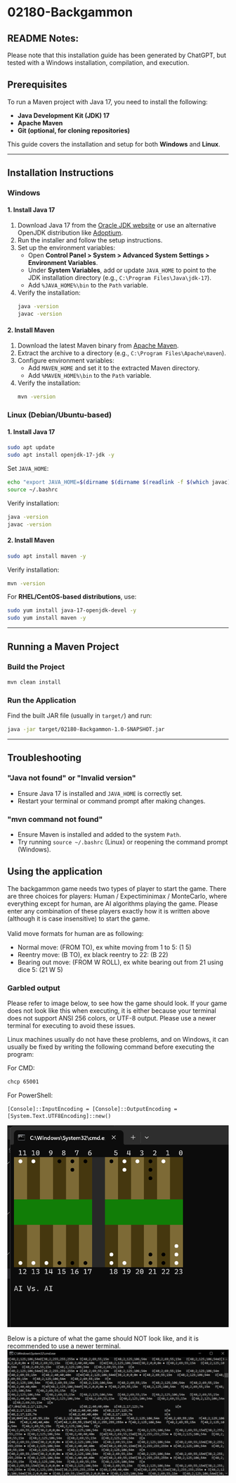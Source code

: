 # 02180-Backgammon

## README Notes:
Please note that this installation guide has been generated by ChatGPT, but tested with a Windows installation, compilation, and execution.

## Prerequisites
To run a Maven project with Java 17, you need to install the following:

- **Java Development Kit (JDK) 17**
- **Apache Maven**
- **Git (optional, for cloning repositories)**

This guide covers the installation and setup for both **Windows** and **Linux**.

---

## Installation Instructions

### Windows

#### 1. Install Java 17
1. Download Java 17 from the [Oracle JDK website](https://www.oracle.com/java/technologies/javase/jdk17-archive-downloads.html) or use an alternative OpenJDK distribution like [Adoptium](https://adoptium.net/).
2. Run the installer and follow the setup instructions.
3. Set up the environment variables:
    - Open **Control Panel > System > Advanced System Settings > Environment Variables**.
    - Under **System Variables**, add or update `JAVA_HOME` to point to the JDK installation directory (e.g., `C:\Program Files\Java\jdk-17`).
    - Add `%JAVA_HOME%\bin` to the `Path` variable.
4. Verify the installation:
   ```sh
   java -version
   javac -version
   ```

#### 2. Install Maven
1. Download the latest Maven binary from [Apache Maven](https://maven.apache.org/download.cgi).
2. Extract the archive to a directory (e.g., `C:\Program Files\Apache\maven`).
3. Configure environment variables:
    - Add `MAVEN_HOME` and set it to the extracted Maven directory.
    - Add `%MAVEN_HOME%\bin` to the `Path` variable.
4. Verify the installation:
   ```sh
   mvn -version
   ```

### Linux (Debian/Ubuntu-based)

#### 1. Install Java 17
```sh
sudo apt update
sudo apt install openjdk-17-jdk -y
```
Set `JAVA_HOME`:
```sh
echo "export JAVA_HOME=$(dirname $(dirname $(readlink -f $(which javac))))" >> ~/.bashrc
source ~/.bashrc
```
Verify installation:
```sh
java -version
javac -version
```

#### 2. Install Maven
```sh
sudo apt install maven -y
```
Verify installation:
```sh
mvn -version
```

For **RHEL/CentOS-based distributions**, use:
```sh
sudo yum install java-17-openjdk-devel -y
sudo yum install maven -y
```

---

## Running a Maven Project

### Build the Project
```sh
mvn clean install
```

### Run the Application

Find the built JAR file (usually in `target/`) and run:
```sh
java -jar target/02180-Backgammon-1.0-SNAPSHOT.jar
```

---

## Troubleshooting

### "Java not found" or "Invalid version"
- Ensure Java 17 is installed and `JAVA_HOME` is correctly set.
- Restart your terminal or command prompt after making changes.

### "mvn command not found"
- Ensure Maven is installed and added to the system `Path`.
- Try running `source ~/.bashrc` (Linux) or reopening the command prompt (Windows).


## Using the application

The backgammon game needs two types of player to start the game.
There are three choices for players: Human / Expectiminimax / MonteCarlo, where everything except for human, are AI algorithms playing the game.
Please enter any combination of these players exactly how it is written above (although it is case insensitive) to start the game.
<br><br>
Valid move formats for human are as following:
- Normal move: (FROM TO), ex white moving from 1 to 5: (1 5)
- Reentry move: (B TO), ex black reentry to 22: (B 22)
- Bearing out move: (FROM W ROLL), ex white bearing out from 21 using dice 5: (21 W 5)

### Garbled output
Please refer to image below, to see how the game should look. If your game does not look like this when executing, it is either because your terminal does not support ANSI 256 colors, or UTF-8 output. Please use a newer terminal for executing to avoid these issues.<br>

Linux machines usually do not have these problems, and on Windows, it can usually be fixed by writing the following command before executing the program:

For CMD:
```sh
chcp 65001
```
For PowerShell:
```pwsh
[Console]::InputEncoding = [Console]::OutputEncoding = [System.Text.UTF8Encoding]::new()
```

![game.png](res/game.png)

Below is a picture of what the game should NOT look like, and it is recommended to use a newer terminal.
![garble.png](res/garble.png)
